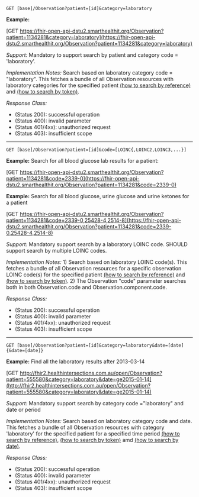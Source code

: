 
`GET [base]/Observation?patient=[id]&category=laboratory`

**Example:**

[GET https://fhir-open-api-dstu2.smarthealthit.org/Observation?patient=1134281&category=laboratory](https://fhir-open-api-dstu2.smarthealthit.org/Observation?patient=1134281&category=laboratory)

*Support:* Mandatory to support search by patient and category code = 'laboratory'.

*Implementation Notes:* Search based on laboratory category code = "laboratory". This fetches a bundle of all Observation resources with laboratory categories for the specified patient [(how to search by reference)] and [(how to search by token)].



*Response Class:*

-   (Status 200): successful operation
-   (Status 400): invalid parameter
-   (Status 401/4xx): unauthorized request
-   (Status 403): insufficient scope

-----------

`GET [base]/Observation?patient=[id]&code=[LOINC{,LOINC2,LOINC3,...}]`


**Example:**
Search for all blood glucose lab results for a patient:

[GET https://fhir-open-api-dstu2.smarthealthit.org/Observation?patient=1134281&code=2339-0](https://fhir-open-api-dstu2.smarthealthit.org/Observation?patient=1134281&code=2339-0)

**Example:**
Search for all blood glucose, urine glucose and urine ketones for a patient

[GET https://fhir-open-api-dstu2.smarthealthit.org/Observation?patient=1134281&code=2339-0,25428-4,2514-8](https://fhir-open-api-dstu2.smarthealthit.org/Observation?patient=1134281&code=2339-0,25428-4,2514-8)

*Support:* Mandatory support search by a laboratory LOINC code. SHOULD support search by multiple LOINC codes.

*Implementation Notes:* 1) Search based on laboratory LOINC code(s). This fetches a bundle of all Observation resources for a specific observation LOINC code(s) for the specified patient  [(how to search by reference)] and [(how to search by token)].   2) The Observation "code" parameter searches both in both Observation.code and Observation.component.code.

*Response Class:*

-   (Status 200): successful operation
-   (Status 400): invalid parameter
-   (Status 401/4xx): unauthorized request
-   (Status 403): insufficient scope

-----------

`GET [base]/Observation?patient=[id]&category=laboratory&date=[date]{&date=[date]}`

**Example:**
Find all the laboratory results after 2013-03-14

[GET http://fhir2.healthintersections.com.au/open/Observation?patient=555580&category=laboratory&date=ge2015-01-14](http://fhir2.healthintersections.com.au/open/Observation?patient=555580&category=laboratory&date=ge2015-01-14)

*Support:*  Mandatory support search by category code ="laboratory" and date or period

*Implementation Notes:*  Search based on laboratory category code and date. This fetches a bundle of all Observation resources with category 'laboratory' for the specified patient for a specified time period  [(how to search by reference)], [(how to search by token)] amd [(how to search by date)].

*Response Class:*

-   (Status 200): successful operation
-   (Status 400): invalid parameter
-   (Status 401/4xx): unauthorized request
-   (Status 403): insufficient scope

  [(how to search by reference)]: http://hl7.org/fhir/2017Jan/search.html#reference
  [(how to search by token)]: http://hl7.org/fhir/2017Jan/search.html#token
  [Composite Search Parameters]: http://hl7.org/fhir/2017Jan/search.html#combining
  [(how to search by date)]: http://hl7.org/fhir/2017Jan/search.html#date
